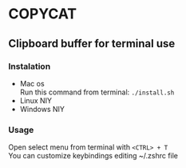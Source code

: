# COPYCAT  

## Clipboard buffer for terminal use  

### Instalation  
- Mac os  
Run this command from terminal: `./install.sh`  
- Linux
    NIY
- Windows
    NIY

### Usage
Open select menu from terminal with `<CTRL> + T`  
You can customize keybindings editing ~/.zshrc file

